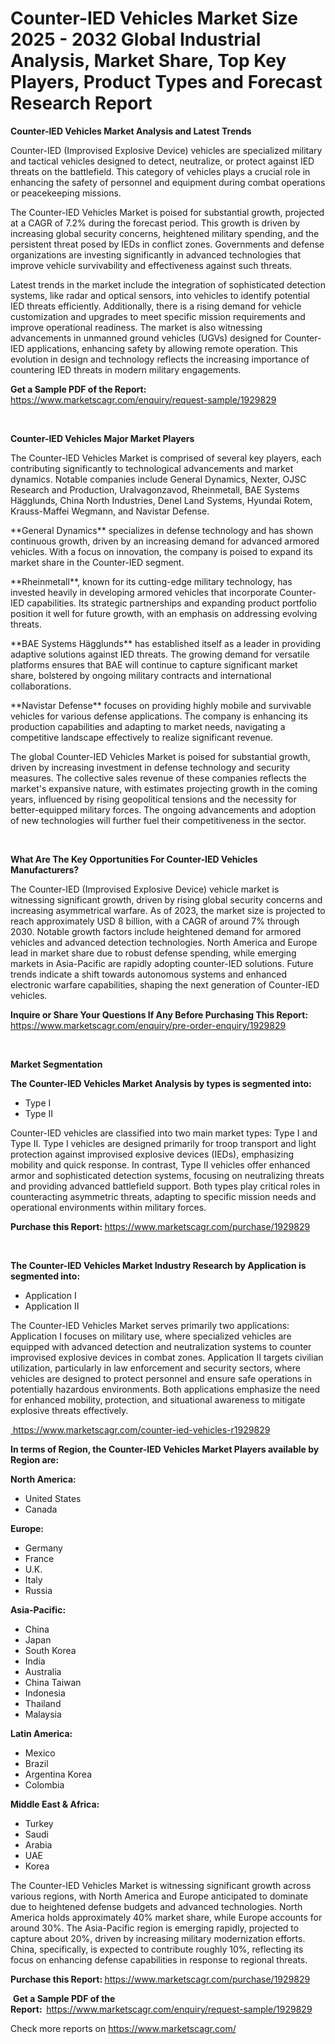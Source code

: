 <p><h1>Counter-IED Vehicles Market Size 2025 - 2032 Global Industrial Analysis, Market Share, Top Key Players, Product Types and Forecast Research Report</h1></p><p><strong>Counter-IED Vehicles Market Analysis and Latest Trends</strong></p>
<p><p>Counter-IED (Improvised Explosive Device) vehicles are specialized military and tactical vehicles designed to detect, neutralize, or protect against IED threats on the battlefield. This category of vehicles plays a crucial role in enhancing the safety of personnel and equipment during combat operations or peacekeeping missions.</p><p>The Counter-IED Vehicles Market is poised for substantial growth, projected at a CAGR of 7.2% during the forecast period. This growth is driven by increasing global security concerns, heightened military spending, and the persistent threat posed by IEDs in conflict zones. Governments and defense organizations are investing significantly in advanced technologies that improve vehicle survivability and effectiveness against such threats.</p><p>Latest trends in the market include the integration of sophisticated detection systems, like radar and optical sensors, into vehicles to identify potential IED threats efficiently. Additionally, there is a rising demand for vehicle customization and upgrades to meet specific mission requirements and improve operational readiness. The market is also witnessing advancements in unmanned ground vehicles (UGVs) designed for Counter-IED applications, enhancing safety by allowing remote operation. This evolution in design and technology reflects the increasing importance of countering IED threats in modern military engagements.</p></p>
<p><strong>Get a Sample PDF of the Report:&nbsp;</strong> <a href="https://www.marketscagr.com/enquiry/request-sample/1929829?utm_campaign=1869&utm_medium=2&utm_source=Github&utm_content=ia&utm_term=16012025&utm_id=counter-ied-vehicles">https://www.marketscagr.com/enquiry/request-sample/1929829</a></p>
<p>&nbsp;</p>
<p><strong>Counter-IED Vehicles Major Market Players</strong></p>
<p><p>The Counter-IED Vehicles Market is comprised of several key players, each contributing significantly to technological advancements and market dynamics. Notable companies include General Dynamics, Nexter, OJSC Research and Production, Uralvagonzavod, Rheinmetall, BAE Systems Hägglunds, China North Industries, Denel Land Systems, Hyundai Rotem, Krauss-Maffei Wegmann, and Navistar Defense.</p><p>**General Dynamics** specializes in defense technology and has shown continuous growth, driven by an increasing demand for advanced armored vehicles. With a focus on innovation, the company is poised to expand its market share in the Counter-IED segment.</p><p>**Rheinmetall**, known for its cutting-edge military technology, has invested heavily in developing armored vehicles that incorporate Counter-IED capabilities. Its strategic partnerships and expanding product portfolio position it well for future growth, with an emphasis on addressing evolving threats.</p><p>**BAE Systems Hägglunds** has established itself as a leader in providing adaptive solutions against IED threats. The growing demand for versatile platforms ensures that BAE will continue to capture significant market share, bolstered by ongoing military contracts and international collaborations.</p><p>**Navistar Defense** focuses on providing highly mobile and survivable vehicles for various defense applications. The company is enhancing its production capabilities and adapting to market needs, navigating a competitive landscape effectively to realize significant revenue.</p><p>The global Counter-IED Vehicles Market is poised for substantial growth, driven by increasing investment in defense technology and security measures. The collective sales revenue of these companies reflects the market's expansive nature, with estimates projecting growth in the coming years, influenced by rising geopolitical tensions and the necessity for better-equipped military forces. The ongoing advancements and adoption of new technologies will further fuel their competitiveness in the sector.</p></p>
<p>&nbsp;</p>
<p><strong>What Are The Key Opportunities For Counter-IED Vehicles Manufacturers?</strong></p>
<p><p>The Counter-IED (Improvised Explosive Device) vehicle market is witnessing significant growth, driven by rising global security concerns and increasing asymmetrical warfare. As of 2023, the market size is projected to reach approximately USD 8 billion, with a CAGR of around 7% through 2030. Notable growth factors include heightened demand for armored vehicles and advanced detection technologies. North America and Europe lead in market share due to robust defense spending, while emerging markets in Asia-Pacific are rapidly adopting counter-IED solutions. Future trends indicate a shift towards autonomous systems and enhanced electronic warfare capabilities, shaping the next generation of Counter-IED vehicles.</p></p>
<p><strong>Inquire or Share Your Questions If Any Before Purchasing This Report:</strong> <a href="https://www.marketscagr.com/enquiry/pre-order-enquiry/1929829?utm_campaign=1869&utm_medium=2&utm_source=Github&utm_content=ia&utm_term=16012025&utm_id=counter-ied-vehicles">https://www.marketscagr.com/enquiry/pre-order-enquiry/1929829</a></p>
<p>&nbsp;</p>
<p><strong>Market Segmentation</strong></p>
<p><strong>The Counter-IED Vehicles Market Analysis by types is segmented into:</strong></p>
<p><ul><li>Type I</li><li>Type II</li></ul></p>
<p><p>Counter-IED vehicles are classified into two main market types: Type I and Type II. Type I vehicles are designed primarily for troop transport and light protection against improvised explosive devices (IEDs), emphasizing mobility and quick response. In contrast, Type II vehicles offer enhanced armor and sophisticated detection systems, focusing on neutralizing threats and providing advanced battlefield support. Both types play critical roles in counteracting asymmetric threats, adapting to specific mission needs and operational environments within military forces.</p></p>
<p><strong>Purchase this Report:&nbsp;</strong><a href="https://www.marketscagr.com/purchase/1929829?utm_campaign=1869&utm_medium=2&utm_source=Github&utm_content=ia&utm_term=16012025&utm_id=counter-ied-vehicles">https://www.marketscagr.com/purchase/1929829</a></p>
<p>&nbsp;</p>
<p><strong>The Counter-IED Vehicles Market Industry Research by Application is segmented into:</strong></p>
<p><ul><li>Application I</li><li>Application II</li></ul></p>
<p><p>The Counter-IED Vehicles Market serves primarily two applications: Application I focuses on military use, where specialized vehicles are equipped with advanced detection and neutralization systems to counter improvised explosive devices in combat zones. Application II targets civilian utilization, particularly in law enforcement and security sectors, where vehicles are designed to protect personnel and ensure safe operations in potentially hazardous environments. Both applications emphasize the need for enhanced mobility, protection, and situational awareness to mitigate explosive threats effectively.</p></p>
<p><a href="https://www.marketscagr.com/counter-ied-vehicles-r1929829?utm_campaign=1869&utm_medium=2&utm_source=Github&utm_content=ia&utm_term=16012025&utm_id=counter-ied-vehicles">&nbsp;https://www.marketscagr.com/counter-ied-vehicles-r1929829</a></p>
<p><strong>In terms of Region, the Counter-IED Vehicles Market Players available by Region are:</strong></p>
<p>
    <p> <strong> North America: </strong>
        <ul>
            <li>United States</li>
            <li>Canada</li>
        </ul>
        </p> 
    <p> <strong> Europe: </strong>
        <ul>
            <li>Germany</li>
            <li>France</li>
            <li>U.K.</li>
            <li>Italy</li>
            <li>Russia</li>
        </ul>
        </p> 
    <p> <strong> Asia-Pacific: </strong>
        <ul>
            <li>China</li>
            <li>Japan</li>
            <li>South Korea</li>
            <li>India</li>
            <li>Australia</li>
            <li>China Taiwan</li>
            <li>Indonesia</li>
            <li>Thailand</li>
            <li>Malaysia</li>
        </ul>
        </p> 
    <p> <strong> Latin America: </strong>
        <ul>
            <li>Mexico</li>
            <li>Brazil</li>
            <li>Argentina Korea</li>
            <li>Colombia</li>
        </ul>
        </p> 
    <p> <strong> Middle East & Africa: </strong>
        <ul>
            <li>Turkey</li>
            <li>Saudi</li>
            <li>Arabia</li>
            <li>UAE</li>
            <li>Korea</li>
        </ul>
    </p>
    </p>
<p><p>The Counter-IED Vehicles Market is witnessing significant growth across various regions, with North America and Europe anticipated to dominate due to heightened defense budgets and advanced technologies. North America holds approximately 40% market share, while Europe accounts for around 30%. The Asia-Pacific region is emerging rapidly, projected to capture about 20%, driven by increasing military modernization efforts. China, specifically, is expected to contribute roughly 10%, reflecting its focus on enhancing defense capabilities in response to regional threats.</p></p>
<p><strong>Purchase this Report: </strong><a href="https://www.marketscagr.com/purchase/1929829?utm_campaign=1869&utm_medium=2&utm_source=Github&utm_content=ia&utm_term=16012025&utm_id=counter-ied-vehicles">https://www.marketscagr.com/purchase/1929829</a></p>
<p>&nbsp;<strong>Get a Sample PDF of the Report:&nbsp;&nbsp;</strong><a href="https://www.marketscagr.com/enquiry/request-sample/1929829?utm_campaign=1869&utm_medium=2&utm_source=Github&utm_content=ia&utm_term=16012025&utm_id=counter-ied-vehicles">https://www.marketscagr.com/enquiry/request-sample/1929829</a></p>
<p><strong></strong></p>
<p>Check more reports on <a href="https://www.marketscagr.com/?utm_campaign=1869&utm_medium=2&utm_source=Github&utm_content=ia&utm_term=16012025&utm_id=counter-ied-vehicles">https://www.marketscagr.com/</a></p>